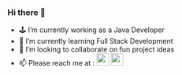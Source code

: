 ### Hi there 👋

- :joystick: I’m currently working as a Java Developer
- 🌱 I’m currently learning Full Stack Development
- 👯 I’m looking to collaborate on fun project ideas
- 📫 Please reach me at : <a href =https://www.linkedin.com/in/jeet-inani-7637087b><img height="25" src="https://img.shields.io/badge/Jeet Inani-blue?logo=linkedin&logoColor=white&style=for-the-badge"></a> <a href = mailto:jeetinani@gmail.com><img height="25" src="https://img.shields.io/badge/Jeet Inani-EA4335?logo=gmail&logoColor=white&style=for-the-badge"></a>
<!--
**jeetinani/jeetinani** is a ✨ _special_ ✨ repository because its `README.md` (this file) appears on your GitHub profile.

Here are some ideas to get you started:

- 🔭 I’m currently working on ...
- 🌱 I’m currently learning ...
- 👯 I’m looking to collaborate on ...
- 🤔 I’m looking for help with ...
- 💬 Ask me about ...
- 📫 How to reach me: ...
- 😄 Pronouns: ...
- ⚡ Fun fact: ...
-->
